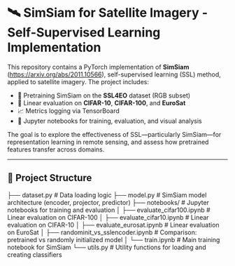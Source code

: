 # 🛰️ SimSiam for Satellite Imagery - Self-Supervised Learning Implementation

This repository contains a PyTorch implementation of **SimSiam** (https://arxiv.org/abs/2011.10566), self-supervised learning (SSL) method, applied to satellite imagery. The project includes:

- 🧠 Pretraining SimSiam on the **SSL4EO** dataset (RGB subset)
- 🔬 Linear evaluation on **CIFAR-10**, **CIFAR-100**, and **EuroSat**
- 📈 Metrics logging via TensorBoard
- 📓 Jupyter notebooks for training, evaluation, and visual analysis

The goal is to explore the effectiveness of SSL—particularly SimSiam—for representation learning in remote sensing, and assess how pretrained features transfer across domains.

---

## 📁 Project Structure

├── dataset.py # Data loading logic
├── model.py # SimSiam model architecture (encoder, projector, predictor)
├── notebooks/ # Jupyter notebooks for training and evaluation
│ ├── evaluate_cifar100.ipynb # Linear evaluation on CIFAR-100
│ ├── evaluate_cifar10.ipynb # Linear evaluation on CIFAR-10
│ ├── evaluate_eurosat.ipynb # Linear evaluation on EuroSat
│ ├── randominit_vs_sslencoder.ipynb # Comparison: pretrained vs randomly initialized model
│ └── train.ipynb # Main training notebook for SimSiam
└── utils.py # Utility functions for loading and creating classifiers
